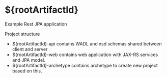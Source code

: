 # ${rootArtifactId}
Example Rest JPA application

Project structure
* ${rootArtifactId}-api contains WADL and xsd schemas shared between client and server
* ${rootArtifactId}-web contains web application with JAX-RS services and JPA model.
* ${rootArtifactId}-archetype contains archetype to create new project based on this.